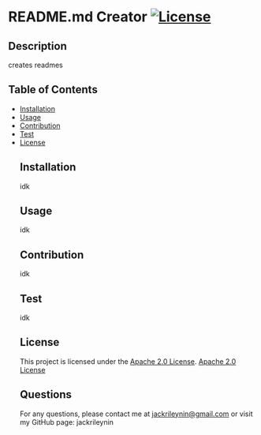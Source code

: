 # README.md Creator    [![License](https://img.shields.io/badge/License-Apache%202.0-blue.svg)](https://opensource.org/licenses/Apache-2.0)
  ## Description 
  creates readmes
  ## Table of Contents
- [Installation](#installation)
- [Usage](#usage)
- [Contribution](#contribution)
- [Test](#test)
- [License](#license)
  ## Installation
  idk
  ## Usage
  idk
  ## Contribution
  idk
  ## Test
  idk
  ## License
  This project is licensed under the [Apache 2.0 License](https://opensource.org/licenses/Apache-2.0).
  [Apache 2.0 License](https://opensource.org/licenses/Apache-2.0)
  ## Questions
  For any questions, please contact me at jackrileynin@gmail.com or visit my GitHub page:
  jackrileynin

 
  


